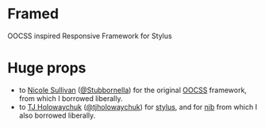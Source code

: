 # Framed

OOCSS inspired Responsive Framework for Stylus

# Huge props
* to [Nicole Sullivan](http://www.stubbornella.org/) ([@Stubbornella](https://twitter.com/#!/stubbornella)) for the original [OOCSS](http://oocss.org/) framework, from which I borrowed liberally.
* to [TJ Holowaychuk](http://tjholowaychuk.com) ([@tjholowaychuk](https://twitter.com/#!/tjholowaychuk)) for [stylus](https://github.com/LearnBoost/stylus), and for [nib](https://github.com/visionmedia/nib) from which I also borrowed liberally.
